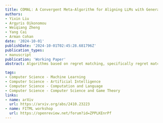 ```yaml
---
title: COMAL: A Convergent Meta-Algorithm for Aligning LLMs with General Preferences
authors:
- Yixin Liu
- Argyris Oikonomou
- Weiqiang Zheng
- Yang Cai
- Arman Cohan
date: '2024-10-01'
publishDate: '2024-10-01T02:45:28.681796Z'
publication_types:
- manuscript
publication: 'Working Paper'
abstract: Algorithms based on regret matching, specifically regret matching+ (RM+), and its variants are the most popular approaches for solving large-scale two-player zero-sum games in practice. Unlike algorithms such as optimistic gradient descent ascent, which have strong last-iterate and ergodic convergence properties for zero-sum games, virtually nothing is known about the last-iterate properties of regret-matching algorithms. Given the importance of last-iterate convergence for numerical optimization reasons and relevance as modeling real-word learning in games, in this paper, we study the last-iterate convergence properties of various popular variants of RM+. First, we show numerically that several practical variants such as simultaneous RM+, alternating RM$^+$, and simultaneous predictive RM+, all lack last-iterate convergence guarantees even on a simple {{< math >}}$ 3 \times 3 ${{< /math >}} game. We then prove that recent variants of these algorithms based on a *smoothing* technique do enjoy last-iterate convergence -> we prove that *extragradient RM+* and *smooth Predictive RM+*  enjoy asymptotic last-iterate convergence (without a rate) and {{< math >}}$ O(\frac{1}{\sqrt{T}}) ${{< /math >}} best-iterate convergence. Finally, we introduce restarted variants of these algorithms, and show that they enjoy linear-rate last-iterate convergence.

tags:
- Computer Science - Machine Learning
- Computer Science - Artificial Intelligence
- Computer Science - Computation and Language
- Computer Science - Computer Science and Game Theory
links:
- name: arXiv
  url: https://arxiv.org/abs/2410.23223
- name: FITML workshop
  url: https://openreview.net/forum?id=ZPPLKEnrPf
---
```

